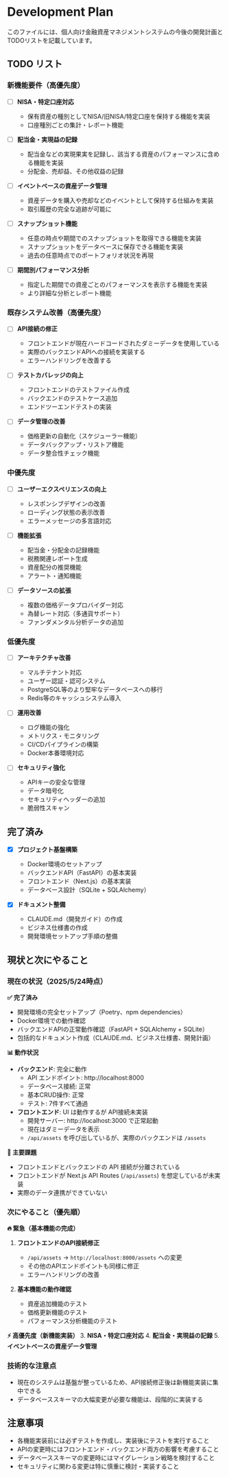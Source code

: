 # Development Plan

このファイルには、個人向け金融資産マネジメントシステムの今後の開発計画とTODOリストを記載しています。

## TODO リスト

### 新機能要件（高優先度）

- [ ] **NISA・特定口座対応**
  - 保有資産の種別としてNISA/旧NISA/特定口座を保持する機能を実装
  - 口座種別ごとの集計・レポート機能

- [ ] **配当金・実現益の記録**
  - 配当金などの実現果実を記録し、該当する資産のパフォーマンスに含める機能を実装
  - 分配金、売却益、その他収益の記録

- [ ] **イベントベースの資産データ管理**
  - 資産データを購入や売却などのイベントとして保持する仕組みを実装
  - 取引履歴の完全な追跡が可能に

- [ ] **スナップショット機能**
  - 任意の時点や期間でのスナップショットを取得できる機能を実装
  - スナップショットをデータベースに保存できる機能を実装
  - 過去の任意時点でのポートフォリオ状況を再現

- [ ] **期間別パフォーマンス分析**
  - 指定した期間での資産ごとのパフォーマンスを表示する機能を実装
  - より詳細な分析とレポート機能

### 既存システム改善（高優先度）

- [ ] **API接続の修正**
  - フロントエンドが現在ハードコードされたダミーデータを使用している
  - 実際のバックエンドAPIへの接続を実装する
  - エラーハンドリングを改善する

- [ ] **テストカバレッジの向上**
  - フロントエンドのテストファイル作成
  - バックエンドのテストケース追加
  - エンドツーエンドテストの実装

- [ ] **データ管理の改善**
  - 価格更新の自動化（スケジューラー機能）
  - データバックアップ・リストア機能
  - データ整合性チェック機能

### 中優先度

- [ ] **ユーザーエクスペリエンスの向上**
  - レスポンシブデザインの改善
  - ローディング状態の表示改善
  - エラーメッセージの多言語対応

- [ ] **機能拡張**
  - 配当金・分配金の記録機能
  - 税務関連レポート生成
  - 資産配分の推奨機能
  - アラート・通知機能

- [ ] **データソースの拡張**
  - 複数の価格データプロバイダー対応
  - 為替レート対応（多通貨サポート）
  - ファンダメンタル分析データの追加

### 低優先度

- [ ] **アーキテクチャ改善**
  - マルチテナント対応
  - ユーザー認証・認可システム
  - PostgreSQL等のより堅牢なデータベースへの移行
  - Redis等のキャッシュシステム導入

- [ ] **運用改善**
  - ログ機能の強化
  - メトリクス・モニタリング
  - CI/CDパイプラインの構築
  - Docker本番環境対応

- [ ] **セキュリティ強化**
  - APIキーの安全な管理
  - データ暗号化
  - セキュリティヘッダーの追加
  - 脆弱性スキャン

## 完了済み

- [x] **プロジェクト基盤構築**
  - Docker環境のセットアップ
  - バックエンドAPI（FastAPI）の基本実装
  - フロントエンド（Next.js）の基本実装
  - データベース設計（SQLite + SQLAlchemy）

- [x] **ドキュメント整備**
  - CLAUDE.md（開発ガイド）の作成
  - ビジネス仕様書の作成
  - 開発環境セットアップ手順の整備

## 現状と次にやること

### 現在の状況（2025/5/24時点）

**✅ 完了済み**
- 開発環境の完全セットアップ（Poetry、npm dependencies）
- Docker環境での動作確認
- バックエンドAPIの正常動作確認（FastAPI + SQLAlchemy + SQLite）
- 包括的なドキュメント作成（CLAUDE.md、ビジネス仕様書、開発計画）

**📊 動作状況**
- **バックエンド**: 完全に動作
  - API エンドポイント: http://localhost:8000
  - データベース接続: 正常
  - 基本CRUD操作: 正常
  - テスト: 7件すべて通過
- **フロントエンド**: UI は動作するが API接続未実装
  - 開発サーバー: http://localhost:3000 で正常起動
  - 現在はダミーデータを表示
  - `/api/assets` を呼び出しているが、実際のバックエンドは `/assets`

**🚨 主要課題**
- フロントエンドとバックエンドの API 接続が分離されている
- フロントエンドが Next.js API Routes (`/api/assets`) を想定しているが未実装
- 実際のデータ連携ができていない

### 次にやること（優先順）

**🔥 緊急（基本機能の完成）**
1. **フロントエンドのAPI接続修正**
   - `/api/assets` → `http://localhost:8000/assets` への変更
   - その他のAPIエンドポイントも同様に修正
   - エラーハンドリングの改善

2. **基本機能の動作確認**
   - 資産追加機能のテスト
   - 価格更新機能のテスト
   - パフォーマンス分析機能のテスト

**⚡ 高優先度（新機能実装）**
3. **NISA・特定口座対応**
4. **配当金・実現益の記録**
5. **イベントベースの資産データ管理**

### 技術的な注意点
- 現在のシステムは基盤が整っているため、API接続修正後は新機能実装に集中できる
- データベーススキーマの大幅変更が必要な機能は、段階的に実装する

## 注意事項

- 各機能実装前には必ずテストを作成し、実装後にテストを実行すること
- APIの変更時にはフロントエンド・バックエンド両方の影響を考慮すること
- データベーススキーマの変更時にはマイグレーション戦略を検討すること
- セキュリティに関わる変更は特に慎重に検討・実装すること
